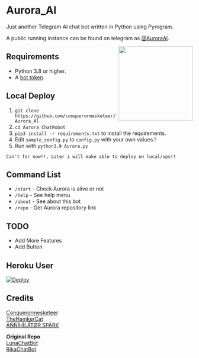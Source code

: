 # Aurora_Al
Just another Telegram AI chat bot written in Python using Pyrogram.

A public running instance can be found on telegram as [@AuroraAl](https://t.me/Aurora_ChatRobot).

<img src="https://telegra.ph/file/2bb2068e4e4c43515205e.jpg" width="200" align="right">

## Requirements

- Python 3.8 or higher.
- A [bot token](//t.me/botfather).


## Local Deploy

1. `git clone https://github.com/conquerormesketeer/Aurora_Al`
2. `cd Aurora_ChatRobot`
3. `pip3 install -r requirements.txt` to install the requirements.
4. Edit `sample_config.py` to `config.py` with your own values.!
5. Run with `python3.9 Aurora.py`

```
Can't for now!!, Later i will make able to deploy on local/vps!!
```

## Command List
- `/start` - Check Aurora is alive or not
- `/help` - See help menu
- `/about` - See about this bot
- `/repo` - Get Aurora repository link


## TODO
- Add More Features
- Add Button


## Heroku User
[![Deploy](https://www.herokucdn.com/deploy/button.svg)](https://heroku.com/deploy?template=https://github.com/conquerormesketeer/Aurora_Al)

## Credits
[Conquerormesketeer](https://t.me/CoNqUeRoR_mEsKeTteR)<br>
[TheHamkerCat](https://github.com/TheHamkerCat)<br>
[ÁÑÑÍHÌLÅTØR SPÄRK](https://github.com/annihilatorrrr)

**Original Repo**<br>
[LunaChatBot](https://github.com/TheHamkerCat/LunaChatBot)<br>
[RikaChatBot](https://github.com/Friends-Zone/rikachatbot)
